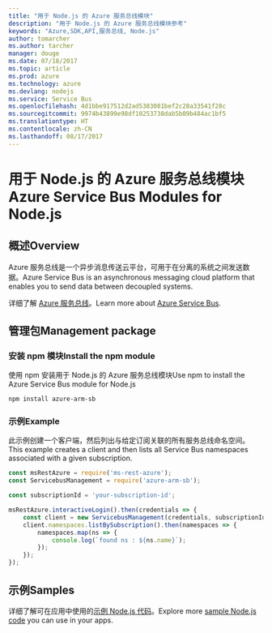 ```yaml
---
title: "用于 Node.js 的 Azure 服务总线模块"
description: "用于 Node.js 的 Azure 服务总线模块参考"
keywords: "Azure,SDK,API,服务总线, Node.js"
author: tomarcher
ms.author: tarcher
manager: douge
ms.date: 07/18/2017
ms.topic: article
ms.prod: azure
ms.technology: azure
ms.devlang: nodejs
ms.service: Service Bus
ms.openlocfilehash: 4d1bbe917512d2ad5383081bef2c28a33541f28c
ms.sourcegitcommit: 9974b43899e98df10253738dab5b09b484ac1bf5
ms.translationtype: HT
ms.contentlocale: zh-CN
ms.lasthandoff: 08/17/2017
---
```

# <a name="azure-service-bus-modules-for-nodejs"></a><span data-ttu-id="9563e-104">用于 Node.js 的 Azure 服务总线模块</span><span class="sxs-lookup"><span data-stu-id="9563e-104">Azure Service Bus Modules for Node.js</span></span>

## <a name="overview"></a><span data-ttu-id="9563e-105">概述</span><span class="sxs-lookup"><span data-stu-id="9563e-105">Overview</span></span>

<span data-ttu-id="9563e-106">Azure 服务总线是一个异步消息传送云平台，可用于在分离的系统之间发送数据。</span><span class="sxs-lookup"><span data-stu-id="9563e-106">Azure Service Bus is an asynchronous messaging cloud platform that enables you to send data between decoupled systems.</span></span>

<span data-ttu-id="9563e-107">详细了解 [Azure 服务总线](https://docs.microsoft.com/azure/service-bus-messaging/service-bus-messaging-overview)。</span><span class="sxs-lookup"><span data-stu-id="9563e-107">Learn more about [Azure Service Bus](https://docs.microsoft.com/azure/service-bus-messaging/service-bus-messaging-overview).</span></span>

## <a name="management-package"></a><span data-ttu-id="9563e-108">管理包</span><span class="sxs-lookup"><span data-stu-id="9563e-108">Management package</span></span>

### <a name="install-the-npm-module"></a><span data-ttu-id="9563e-109">安装 npm 模块</span><span class="sxs-lookup"><span data-stu-id="9563e-109">Install the npm module</span></span>

<span data-ttu-id="9563e-110">使用 npm 安装用于 Node.js 的 Azure 服务总线模块</span><span class="sxs-lookup"><span data-stu-id="9563e-110">Use npm to install the Azure Service Bus module for Node.js</span></span>

```bash
npm install azure-arm-sb
```

### <a name="example"></a><span data-ttu-id="9563e-111">示例</span><span class="sxs-lookup"><span data-stu-id="9563e-111">Example</span></span>

<span data-ttu-id="9563e-112">此示例创建一个客户端，然后列出与给定订阅关联的所有服务总线命名空间。</span><span class="sxs-lookup"><span data-stu-id="9563e-112">This example creates a client and then lists all Service Bus namespaces associated with a given subscription.</span></span>

```javascript
const msRestAzure = require('ms-rest-azure');
const ServicebusManagement = require('azure-arm-sb');

const subscriptionId = 'your-subscription-id';

msRestAzure.interactiveLogin().then(credentials => {
    const client = new ServicebusManagement(credentials, subscriptionId);
    client.namespaces.listBySubscription().then(namespaces => {
        namespaces.map(ns => {
            console.log(`found ns : ${ns.name}`);
        });
    });
});
```

## <a name="samples"></a><span data-ttu-id="9563e-113">示例</span><span class="sxs-lookup"><span data-stu-id="9563e-113">Samples</span></span>

<span data-ttu-id="9563e-114">详细了解可在应用中使用的[示例 Node.js 代码](https://azure.microsoft.com/resources/samples/?platform=nodejs)。</span><span class="sxs-lookup"><span data-stu-id="9563e-114">Explore more [sample Node.js code](https://azure.microsoft.com/resources/samples/?platform=nodejs) you can use in your apps.</span></span>
